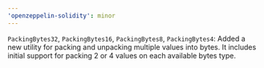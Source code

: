 ```yaml
---
'openzeppelin-solidity': minor
---
```


`PackingBytes32`, `PackingBytes16`, `PackingBytes8`, `PackingBytes4`: Added a new utility for packing and unpacking multiple values into bytes. It includes initial support for packing 2 or 4 values on each available bytes type.
